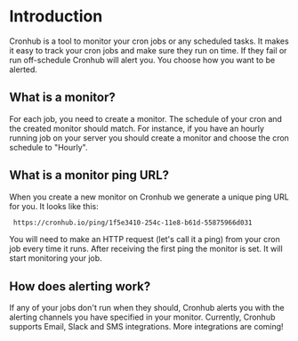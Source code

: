 # Introduction

Cronhub is a tool to monitor your cron jobs or any scheduled tasks. It makes it easy to track your cron jobs
and make sure they run on time. If they fail or run off-schedule
Cronhub will alert you. You choose how you want to be alerted.

<!-- ## How It Works -->

## What is a monitor?

For each job, you need to create a monitor. The schedule of your cron and the created monitor should match.
For instance, if you have an hourly running job
on your server you should create a monitor and choose the cron schedule to "Hourly".

## What is a monitor ping URL?

When you create a new monitor on Cronhub we generate a
unique ping URL for you. It looks like this:

```bash
 https://cronhub.io/ping/1f5e3410-254c-11e8-b61d-55875966d031
```

You will need to make an HTTP request (let's call it a ping) from your cron job every time it runs. After
receiving the first ping the monitor is set. It will start monitoring your job.

## How does alerting work?

If any of your jobs don't run when they should, Cronhub alerts you with the alerting channels you have specified in your monitor. Currently, Cronhub supports Email, Slack and SMS integrations. More integrations are coming!
